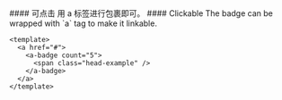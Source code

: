 <cn>
#### 可点击
  用 a 标签进行包裹即可。
</cn>

<us>
#### Clickable
  The badge can be wrapped with `a` tag to make it linkable.
</us>

```tpl
<template>
  <a href="#">
    <a-badge count="5">
      <span class="head-example" />
    </a-badge>
  </a>
</template>
```
